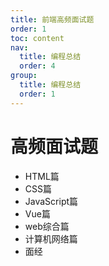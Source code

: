 ```yaml
---
title: 前端高频面试题
order: 1
toc: content
nav:
  title: 编程总结
  order: 4
group: 
  title: 编程总结
  order: 1
---
```


# 高频面试题

- HTML篇
- CSS篇
- JavaScript篇
- Vue篇
- web综合篇
- 计算机网络篇
- 面经
